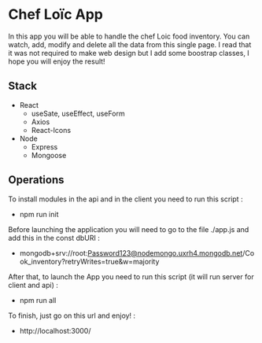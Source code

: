 # Chef Loïc App

In this app you will be able to handle the chef Loic food inventory.
You can watch, add, modify and delete all the data from this single page.
I read that it was not required to make web design but I add some boostrap classes, I hope you will enjoy the result! 

## Stack

- React
  - useSate, useEffect, useForm
  - Axios
  - React-Icons
- Node
  - Express
  - Mongoose

## Operations

To install modules in the api and in the client you need to run this script :

- npm run init

Before launching the application you will need to go to the file ./app.js and add this in the const dbURI : 

- mongodb+srv://root:Password123@nodemongo.uxrh4.mongodb.net/Cook_inventory?retryWrites=true&w=majority

After that, to launch the App you need to run this script (it will run server for client and api) :

- npm run all

To finish, just go on this url and enjoy! :

- http://localhost:3000/


